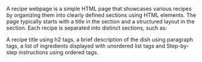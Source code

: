 A recipe webpage is a simple HTML page that showcases various recipes by organizing them into clearly defined sections using HTML elements. The page typically starts with a title in the <head> section and a structured layout in the <body> section. Each recipe is separated into distinct sections, such as:

A recipe title using h2 tags, a brief description of the dish using paragraph tags, a list of ingredients displayed with unordered list tags and Step-by-step instructions using ordered tags.
